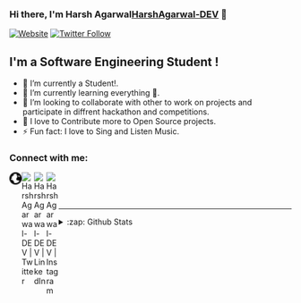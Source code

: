 ### Hi there, I'm Harsh Agarwal[HarshAgarwal-DEV][website] 👋

[![Website](https://img.shields.io/website?label=harsh2002.me&style=for-the-badge&url=https%3A%2F%2Fharsh2002.me)](https://harsh2002.me)
[![Twitter Follow](https://img.shields.io/twitter/follow/HarshAg68814527?color=1DA1F2&logo=twitter&style=for-the-badge)](https://twitter.com/HarshAg68814527)

## I'm a  Software Engineering Student !

- 🔭 I’m currently a Student!.
- 🌱 I’m currently learning everything 🤣.
- 👯 I’m looking to collaborate with other to work on projects and participate in diffrent hackathon and competitions.
- 🥅 I love to Contribute more to Open Source projects.
- ⚡ Fun fact: I love to Sing and Listen Music.

### Connect with me:

[<img align="left" alt="harsh2002.me" width="22px" src="https://raw.githubusercontent.com/iconic/open-iconic/master/svg/globe.svg" />][website]
[<img align="left" alt="HarshAgarwal-DEV | Twitter" width="22px" src="https://cdn.jsdelivr.net/npm/simple-icons@v3/icons/twitter.svg" />][twitter]
[<img align="left" alt="HarshAgarwal-DEV | LinkedIn" width="22px" src="https://cdn.jsdelivr.net/npm/simple-icons@v3/icons/linkedin.svg" />][linkedin]
[<img align="left" alt="HarshAgarwal-DEV | Instagram" width="22px" src="https://cdn.jsdelivr.net/npm/simple-icons@v3/icons/instagram.svg" />][instagram]

<br />


<br />
<br />

---


<details>
  <summary>:zap: Github Stats</summary>

  <img align="left" alt="HarshAgarwal-DEV Github Stats" src="https://github-readme-stats.vercel.app/api?username=HarshAgarwal-DEV&show_icons=true&hide_border=true" />

</details>

[website]: https://harsh2002.me
[twitter]: https://twitter.com/HarshAg68814527
[instagram]: https://www.instagram.com/the_cyber_dev
[linkedin]: https://linkedin.com/in/harshagarwal2002

